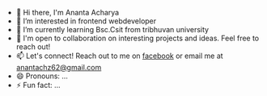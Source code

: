 - 👋 Hi there, I'm Ananta Acharya
- 👀 I’m interested in frontend webdeveloper
- 🌱 I’m currently learning Bsc.Csit from tribhuvan university
- 🤝 I'm open to collaboration on interesting projects and ideas. Feel free to reach out!
- 📫 Let's connect! Reach out to me on [facebook](https://www.facebook.com/ananta.ach) or email me at anantachz62@gmail.com
- 😄 Pronouns: ...
- ⚡ Fun fact: ...

<!---
meditativetube/meditativetube is a ✨ special ✨ repository because its `README.md` (this file) appears on your GitHub profile.
You can click the Preview link to take a look at your changes.
--->
